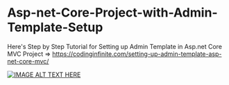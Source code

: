 # Asp-net-Core-Project-with-Admin-Template-Setup
Here's Step by Step Tutorial for Setting up Admin Template in Asp.net Core MVC Project => https://codinginfinite.com/setting-up-admin-template-asp-net-core-mvc/


[![IMAGE ALT TEXT HERE](https://codinginfinite.com/wp-content/uploads/2018/10/Screenshot-2018-10-30-at-12.03.13-PM.png)](https://codinginfinite.com/setting-up-admin-template-asp-net-core-mvc/)
